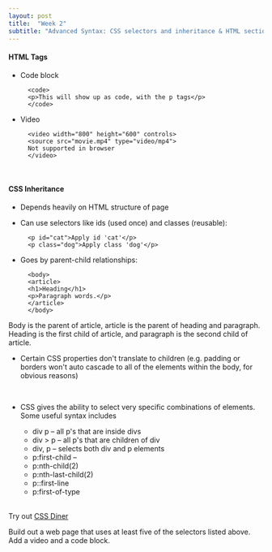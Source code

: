 ```yaml
---
layout: post
title:  "Week 2"
subtitle: "Advanced Syntax: CSS selectors and inheritance & HTML sections, articles, code blocks"
---
```

<div id = "week2" class="anchor"></div>

#### HTML Tags 
* Code block 


		<code>
		<p>This will show up as code, with the p tags</p>
		</code>

* Video 


		<video width="800" height="600" controls>
		<source src="movie.mp4" type="video/mp4">
		Not supported in browser
		</video> 

<br> 

#### CSS Inheritance 
* Depends heavily on HTML structure of page
* Can use selectors like ids (used once) and classes (reusable):

		<p id="cat">Apply id 'cat'</p>
		<p class="dog">Apply class 'dog'</p>


* Goes by parent-child relationships: 

		<body>
	    <article>
	    <h1>Heading</h1>
	    <p>Paragraph words.</p>
	    </article>
	    </body> 

Body is the parent of article, article is the parent of heading and paragraph. Heading is the first child of article, and paragraph is the second child of article.
<br>
  
* Certain CSS properties don't translate to children (e.g. padding or borders won't auto cascade to all of the elements within the body, for obvious reasons) 

<br> 

* CSS gives the ability to select very specific combinations of elements. Some useful syntax includes 

    * div p – all p's that are inside divs
    * div > p – all p's that are children of div
    * div, p – selects both div and p elements
    * p:first-child – 
    * p:nth-child(2)
    * p:nth-last-child(2)
    * p::first-line
    * p:first-of-type  

<br>
Try out <a href="http://flukeout.github.io">CSS Diner</a>

Build out a web page that uses at least five of the selectors listed above. Add a video and a code block.